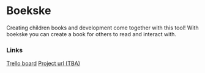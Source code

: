 # Boekske

Creating children books and development come together with this tool!
With boekske you can create a book for others to read and interact with.

### Links
[Trello board](https://trello.com/b/M1nECTBs/exploring-friday-verhaal-applicatie)
[Project url (TBA)](#)
